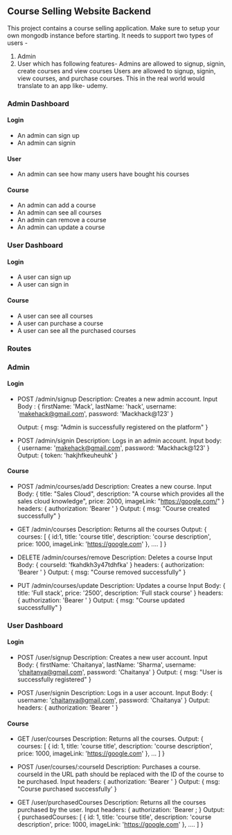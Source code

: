 ## Course Selling Website Backend
This project contains a course selling application. Make sure to setup your own mongodb instance before starting.
It needs to support two types of users -
1. Admin
2. User
which has following features-
Admins are allowed to signup, signin, create courses and view courses
Users are allowed to signup, signin, view courses, and purchase courses.
This in the real world would translate to an app like- udemy.

### Admin Dashboard

#### Login
- An admin can sign up
- An admin can signin

#### User
- An admin can see how many users have bought his courses

#### Course
- An admin can add a course
- An admin can see all courses
- An admin can remove a course
- An admin can update a course


### User Dashboard

#### Login
- A user can sign up
- A user can sign in

#### Course
- A user can see all courses
- A user can purchase a course
- A user can see all the purchased courses

### Routes

### Admin

#### Login
- POST /admin/signup
  Description: Creates a new admin account.
  Input Body : {
    firstName: 'Mack',
    lastName: 'hack',
    username: 'makehack@gmail.com',
    password: 'Mackhack@123'
  }

  Output: {
    msg: "Admin is successfully registered on the platform"
  }

- POST /admin/signin
  Description: Logs in an admin account.
  Input body: {
    username: 'makehack@gmail.com',
    password: 'Mackhack@123'
  }
  Output: {
    token: 'hakjhfkeuheuhk'
  }


#### Course
- POST /admin/courses/add
  Description: Creates a new course.
  Input Body: {
    title: "Sales Cloud",
    description: "A course which provides all the sales cloud knowledge",
    price: 2000,
    imageLink: "https://google.com/"
  }
  headers: {
    authorization: 'Bearer <your-token>'
  }
  Output: {
    msg: "Course created successfully"
  }

- GET /admin/courses
  Description: Returns all the courses
  Output: {
    courses: [
        {
            id:1,
            title: 'course title',
            description: 'course description',
            price: 1000,
            imageLink: 'https://google.com'
        }, ....
    ]
  }

- DELETE /admin/courses/remove
  Description: Deletes a course
  Input Body: {
    courseId: 'fkahdkh3y47tdhfka'
  }
  headers: {
    authorization: 'Bearer <your-token>'
  }
  Output: {
    msg: "Course removed successfully"
  }

- PUT /admin/courses/update
  Description: Updates a course
  Input Body: {
    title: 'Full stack',
    price: '2500',
    description: 'Full stack course'
  }
  headers: {
    authorization: 'Bearer <your-token>'
  }
  Output: {
    msg: "Course updated successfullly"
  }

### User Dashboard

#### Login
- POST /user/signup
  Description: Creates a new user account.
  Input Body: {
    firstName: 'Chaitanya',
    lastName: 'Sharma',
    username: 'chaitanya@gmail.com',
    password: 'Chaitanya'
  }
  Output: {
    msg: "User is successfully registered"
  }

- POST /user/signin
  Description: Logs in a user account.
  Input Body: {
    username: 'chaitanya@gmail.com',
    password: 'Chaitanya'
  }
  Output: headers: {
    authorization: 'Bearer <your-token>'
  }
  
#### Course
- GET /user/courses
  Description: Returns all the courses.
  Output: {
    courses: [
        {
            id: 1,
            title: 'course title',
            description: 'course description',
            price: 1000,
            imageLink: 'https://google.com'
        }, ...
    ]
  }
- POST /user/courses/:courseId
  Description: Purchases a course. courseId in the URL path should be replaced with the ID of the course to be purchased.
  Input headers: {
    authorization: 'Bearer <your-token>'
  }
  Output: {
    msg: "Course purchased successfully'
  }

- GET /user/purchasedCourses
  Description: Returns all the courses purchased by the user.
  Input headers: {
    authorization: 'Bearer <your-token>;
  }
  Output: {
    purchasedCourses: [
        {
            id: 1, 
            title: 'course title',
            description: 'course description',
            price: 1000,
            imageLink: 'https://google.com'
        }, ....
    ]
  }